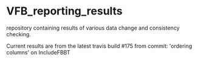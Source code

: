 # VFB_reporting_results
repository containing results of various data change and consistency checking.

 Current results are from the latest travis build #175 from commit: 'ordering columns' on IncludeFBBT

